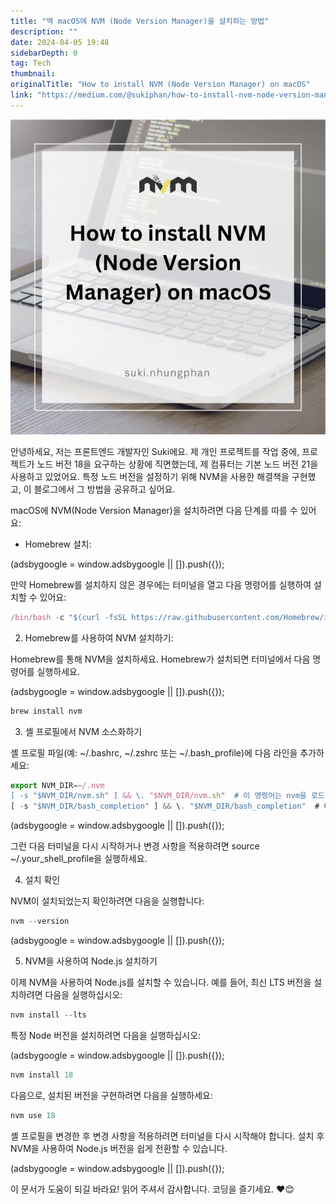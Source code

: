 ```yaml
---
title: "맥 macOS에 NVM (Node Version Manager)을 설치하는 방법"
description: ""
date: 2024-04-05 19:48
sidebarDepth: 0
tag: Tech
thumbnail: 
originalTitle: "How to install NVM (Node Version Manager) on macOS"
link: "https://medium.com/@sukiphan/how-to-install-nvm-node-version-manager-on-macos-d9fe432cc7db"
---
```



![How to install NVM (Node Version Manager) on macOS](./img/HowtoinstallNVMNodeVersionManageronmacOS_0.png)

안녕하세요, 저는 프론트엔드 개발자인 Suki에요. 제 개인 프로젝트를 작업 중에, 프로젝트가 노드 버전 18을 요구하는 상황에 직면했는데, 제 컴퓨터는 기본 노드 버전 21을 사용하고 있었어요. 특정 노드 버전을 설정하기 위해 NVM을 사용한 해결책을 구현했고, 이 블로그에서 그 방법을 공유하고 싶어요.

macOS에 NVM(Node Version Manager)을 설치하려면 다음 단계를 따를 수 있어요:

- Homebrew 설치:

<!-- ui-log 수평형 -->
<ins class="adsbygoogle"
  style="display:block"
  data-ad-client="ca-pub-4877378276818686"
  data-ad-slot="9743150776"
  data-ad-format="auto"
  data-full-width-responsive="true"></ins>
<component is="script">
(adsbygoogle = window.adsbygoogle || []).push({});
</component>

만약 Homebrew를 설치하지 않은 경우에는 터미널을 열고 다음 명령어를 실행하여 설치할 수 있어요:

```js
/bin/bash -c "$(curl -fsSL https://raw.githubusercontent.com/Homebrew/install/HEAD/install.sh)"
```

2. Homebrew를 사용하여 NVM 설치하기:

Homebrew를 통해 NVM을 설치하세요. Homebrew가 설치되면 터미널에서 다음 명령어를 실행하세요.

<!-- ui-log 수평형 -->
<ins class="adsbygoogle"
  style="display:block"
  data-ad-client="ca-pub-4877378276818686"
  data-ad-slot="9743150776"
  data-ad-format="auto"
  data-full-width-responsive="true"></ins>
<component is="script">
(adsbygoogle = window.adsbygoogle || []).push({});
</component>

```js
brew install nvm
```

3. 셸 프로필에서 NVM 소스화하기

셸 프로필 파일(예: ~/.bashrc, ~/.zshrc 또는 ~/.bash_profile)에 다음 라인을 추가하세요:

```js
export NVM_DIR=~/.nvm
[ -s "$NVM_DIR/nvm.sh" ] && \. "$NVM_DIR/nvm.sh"  # 이 명령어는 nvm을 로드합니다
[ -s "$NVM_DIR/bash_completion" ] && \. "$NVM_DIR/bash_completion"  # 이 명령어는 nvm bash_completion을 로드합니다
```

<!-- ui-log 수평형 -->
<ins class="adsbygoogle"
  style="display:block"
  data-ad-client="ca-pub-4877378276818686"
  data-ad-slot="9743150776"
  data-ad-format="auto"
  data-full-width-responsive="true"></ins>
<component is="script">
(adsbygoogle = window.adsbygoogle || []).push({});
</component>

그런 다음 터미널을 다시 시작하거나 변경 사항을 적용하려면 source ~/.your_shell_profile을 실행하세요.

4. 설치 확인

NVM이 설치되었는지 확인하려면 다음을 실행합니다:

```js
nvm --version
```

<!-- ui-log 수평형 -->
<ins class="adsbygoogle"
  style="display:block"
  data-ad-client="ca-pub-4877378276818686"
  data-ad-slot="9743150776"
  data-ad-format="auto"
  data-full-width-responsive="true"></ins>
<component is="script">
(adsbygoogle = window.adsbygoogle || []).push({});
</component>

5. NVM을 사용하여 Node.js 설치하기

이제 NVM을 사용하여 Node.js를 설치할 수 있습니다. 예를 들어, 최신 LTS 버전을 설치하려면 다음을 실행하십시오:

```js
nvm install --lts
```

특정 Node 버전을 설치하려면 다음을 실행하십시오:

<!-- ui-log 수평형 -->
<ins class="adsbygoogle"
  style="display:block"
  data-ad-client="ca-pub-4877378276818686"
  data-ad-slot="9743150776"
  data-ad-format="auto"
  data-full-width-responsive="true"></ins>
<component is="script">
(adsbygoogle = window.adsbygoogle || []).push({});
</component>

```js
nvm install 18
```

다음으로, 설치된 버전을 구현하려면 다음을 실행하세요:

```js
nvm use 18
```

셸 프로필을 변경한 후 변경 사항을 적용하려면 터미널을 다시 시작해야 합니다. 설치 후 NVM을 사용하여 Node.js 버전을 쉽게 전환할 수 있습니다.

<!-- ui-log 수평형 -->
<ins class="adsbygoogle"
  style="display:block"
  data-ad-client="ca-pub-4877378276818686"
  data-ad-slot="9743150776"
  data-ad-format="auto"
  data-full-width-responsive="true"></ins>
<component is="script">
(adsbygoogle = window.adsbygoogle || []).push({});
</component>

이 문서가 도움이 되길 바라요! 읽어 주셔서 감사합니다. 코딩을 즐기세요. ❤️😊